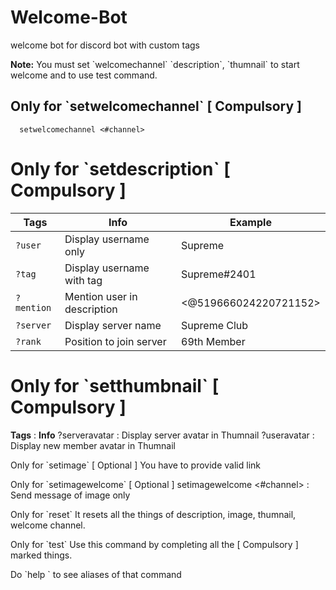 # Welcome-Bot
welcome bot for discord bot with custom tags

**Note:** You must set \`welcomechannel\` \`description\`, \`thumnail\` to start welcome and to use test command. 

## Only for \`setwelcomechannel\` [ Compulsory ]
      setwelcomechannel <#channel>

# Only for \`setdescription\` [ Compulsory ]
      
| Tags | Info | Example |
| --- | --- | --- |
| `?user` | Display username only | Supreme |
| `?tag` | Display username with tag | Supreme#2401 |
| `?mention` | Mention user in description | <@519666024220721152> |
| `?server` | Display server name | Supreme Club |
| `?rank` | Position to join server | 69th Member |

# Only for \`setthumbnail\` [ Compulsory ]
**Tags** : **Info**
?serveravatar : Display server avatar in Thumnail
?useravatar : Display new member avatar in Thumnail

Only for \`setimage\` [ Optional ]
You have to provide valid link 

Only for \`setimagewelcome\` [ Optional ]
setimagewelcome <#channel> : Send message of image only 

Only for \`reset\` 
It resets all the things of description, image, thumnail, welcome channel.

Only for \`test\`
Use this command by completing all the [ Compulsory ] marked things.

Do \`help <command>\` to see aliases of that command
